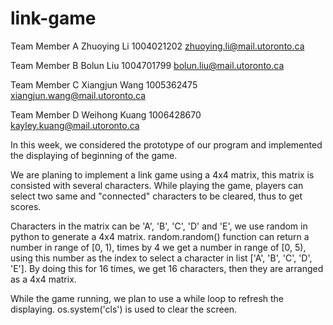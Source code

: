 # link-game

Team Member A 
Zhuoying Li
1004021202
zhuoying.li@mail.utoronto.ca

Team Member B 
Bolun Liu
1004701799
bolun.liu@mail.utoronto.ca

Team Member C
Xiangjun Wang
1005362475
xiangjun.wang@mail.utoronto.ca 

Team Member D
Weihong Kuang
1006428670
kayley.kuang@mail.utoronto.ca


In this week, we considered the prototype of our program and implemented the displaying of beginning of the game.

We are planing to implement a link game using a 4x4 matrix, this matrix is consisted with several characters. While playing the game, players can select two same and "connected" characters to be cleared, thus to get scores.

Characters in the matrix can be 'A', 'B', 'C', 'D' and 'E', we use random in python to generate a 4x4 matrix. random.random() function can return a number in range of [0, 1), times by 4 we get a number in range of [0, 5), using this number as the index to select a character in list ['A', 'B', 'C', 'D', 'E']. By doing this for 16 times, we get 16 characters, then they are arranged as a 4x4 matrix.

While the game running, we plan to use a while loop to refresh the displaying. os.system('cls') is used to clear the screen.

